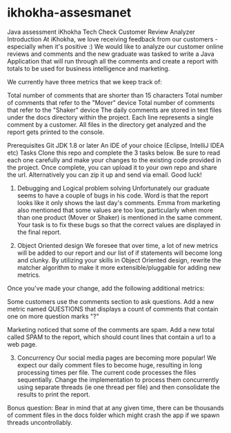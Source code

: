 # ikhokha-assesmanet
Java assessment
iKhokha Tech Check
Customer Review Analyzer
Introduction
At iKhokha, we love receiving feedback from our customers - especially when it's positive :) We would like to analyze our customer online reviews and comments and the new graduate was tasked to write a Java Application that will run through all the comments and create a report with totals to be used for business intelligence and marketing.

We currently have three metrics that we keep track of:

Total number of comments that are shorter than 15 characters
Total number of comments that refer to the "Mover" device
Total number of comments that refer to the "Shaker" device
The daily comments are stored in text files under the docs directory within the project. Each line represents a single comment by a customer. All files in the directory get analyzed and the report gets printed to the console.

Prerequisites
Git
JDK 1.8 or later
An IDE of your choice (Eclipse, IntelliJ IDEA etc)
Tasks
Clone this repo and complete the 3 tasks below. Be sure to read each one carefully and make your changes to the existing code provided in the project. Once complete, you can upload it to your own repo and share the url. Alternatively you can zip it up and send via email. Good luck!

1. Debugging and Logical problem solving
Unfortunately our graduate seems to have a couple of bugs in his code. Word is that the report looks like it only shows the last day's comments. Emma from marketing also mentioned that some values are too low, particularly when more than one product (Mover or Shaker) is mentioned in the same comment. Your task is to fix these bugs so that the correct values are displayed in the final report.

2. Object Oriented design
We foresee that over time, a lot of new metrics will be added to our report and our list of if statements will become long and clunky. By utilizing your skills in Object Oriented design, rewrite the matcher algorithm to make it more extensible/pluggable for adding new metrics.

Once you've made your change, add the following additional metrics:

Some customers use the comments section to ask questions. Add a new metric named QUESTIONS that displays a count of comments that contain one on more question marks "?"

Marketing noticed that some of the comments are spam. Add a new total called SPAM to the report, which should count lines that contain a url to a web page.

3. Concurrency
Our social media pages are becoming more popular! We expect our daily comment files to become huge, resulting in long processing times per file. The current code processes the files sequentially. Change the implementation to process them concurrently using separate threads (ie one thread per file) and then consolidate the results to print the report.

Bonus question: Bear in mind that at any given time, there can be thousands of comment files in the docs folder which might crash the app if we spawn threads uncontrollably.
